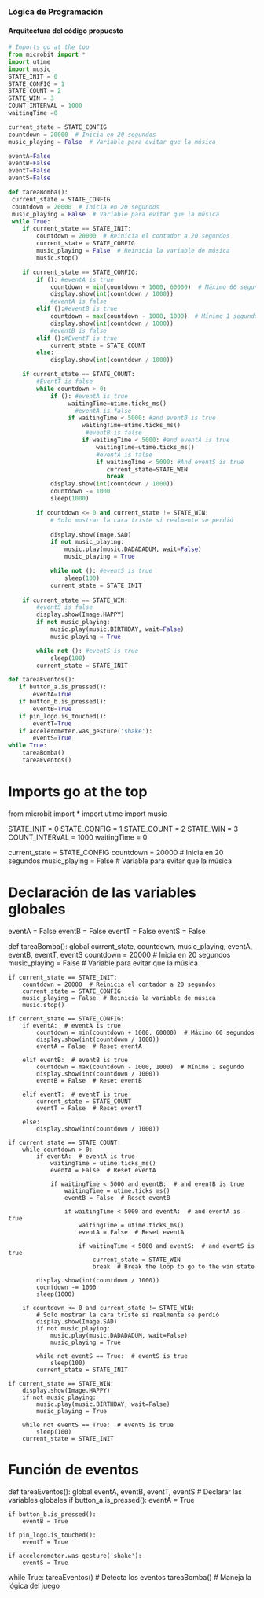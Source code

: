### Lógica de Programación
#### Arquitectura del código propuesto

```py
# Imports go at the top
from microbit import *
import utime
import music
STATE_INIT = 0
STATE_CONFIG = 1
STATE_COUNT = 2
STATE_WIN = 3
COUNT_INTERVAL = 1000
waitingTime =0

current_state = STATE_CONFIG
countdown = 20000  # Inicia en 20 segundos
music_playing = False  # Variable para evitar que la música

eventA=False
eventB=False
eventT=False
eventS=False

def tareaBomba():
 current_state = STATE_CONFIG
 countdown = 20000  # Inicia en 20 segundos
 music_playing = False  # Variable para evitar que la música
 while True:
    if current_state == STATE_INIT:
        countdown = 20000  # Reinicia el contador a 20 segundos
        current_state = STATE_CONFIG
        music_playing = False  # Reinicia la variable de música
        music.stop()

    if current_state == STATE_CONFIG:
        if (): #eventA is true
            countdown = min(countdown + 1000, 60000)  # Máximo 60 segundos
            display.show(int(countdown / 1000))
            #eventA is false
        elif ():#eventB is true
            countdown = max(countdown - 1000, 1000)  # Mínimo 1 segundo
            display.show(int(countdown / 1000)) 
            #eventB is false
        elif ():#EventT is true
            current_state = STATE_COUNT  
        else:
            display.show(int(countdown / 1000))  

    if current_state == STATE_COUNT:
        #EventT is false
        while countdown > 0:
            if (): #eventA is true
                 waitingTime=utime.ticks_ms()
                   #eventA is false
                 if waitingTime < 5000: #and eventB is true
                     waitingTime=utime.ticks_ms()
                      #eventB is false
                     if waitingTime < 5000: #and eventA is true
                         waitingTime=utime.ticks_ms()
                         #eventA is false
                         if waitingTime < 5000: #And eventS is true
                            current_state=STATE_WIN
                            break     
            display.show(int(countdown / 1000))  
            countdown -= 1000
            sleep(1000)

        if countdown <= 0 and current_state != STATE_WIN:
            # Solo mostrar la cara triste si realmente se perdió
            
            display.show(Image.SAD)
            if not music_playing:
                music.play(music.DADADADUM, wait=False)  
                music_playing = True

            while not (): #eventS is true
                sleep(100)
            current_state = STATE_INIT
    
    if current_state == STATE_WIN:
        #eventS is false
        display.show(Image.HAPPY)
        if not music_playing:
            music.play(music.BIRTHDAY, wait=False)  
            music_playing = True

        while not (): #eventS is true
            sleep(100)
        current_state = STATE_INIT

def tareaEventos():
   if button_a.is_pressed():
       eventA=True
   if button_b.is_pressed():
       eventB=True
   if pin_logo.is_touched():
       eventT=True
   if accelerometer.was_gesture('shake'):
       eventS=True
while True:
    tareaBomba()
    tareaEventos()

```

# Imports go at the top
from microbit import *
import utime
import music

STATE_INIT = 0
STATE_CONFIG = 1
STATE_COUNT = 2
STATE_WIN = 3
COUNT_INTERVAL = 1000
waitingTime = 0

current_state = STATE_CONFIG
countdown = 20000  # Inicia en 20 segundos
music_playing = False  # Variable para evitar que la música

# Declaración de las variables globales
eventA = False
eventB = False
eventT = False
eventS = False

def tareaBomba():
    global current_state, countdown, music_playing, eventA, eventB, eventT, eventS
    countdown = 20000  # Inicia en 20 segundos
    music_playing = False  # Variable para evitar que la música
    
    if current_state == STATE_INIT:
        countdown = 20000  # Reinicia el contador a 20 segundos
        current_state = STATE_CONFIG
        music_playing = False  # Reinicia la variable de música
        music.stop()

    if current_state == STATE_CONFIG:
        if eventA:  # eventA is true
            countdown = min(countdown + 1000, 60000)  # Máximo 60 segundos
            display.show(int(countdown / 1000))
            eventA = False  # Reset eventA

        elif eventB:  # eventB is true
            countdown = max(countdown - 1000, 1000)  # Mínimo 1 segundo
            display.show(int(countdown / 1000))
            eventB = False  # Reset eventB

        elif eventT:  # eventT is true
            current_state = STATE_COUNT
            eventT = False  # Reset eventT

        else:
            display.show(int(countdown / 1000))

    if current_state == STATE_COUNT:
        while countdown > 0:
            if eventA:  # eventA is true
                waitingTime = utime.ticks_ms()
                eventA = False  # Reset eventA
                
                if waitingTime < 5000 and eventB:  # and eventB is true
                    waitingTime = utime.ticks_ms()
                    eventB = False  # Reset eventB
                    
                    if waitingTime < 5000 and eventA:  # and eventA is true
                        waitingTime = utime.ticks_ms()
                        eventA = False  # Reset eventA
                        
                        if waitingTime < 5000 and eventS:  # and eventS is true
                            current_state = STATE_WIN
                            break  # Break the loop to go to the win state

            display.show(int(countdown / 1000))
            countdown -= 1000
            sleep(1000)

        if countdown <= 0 and current_state != STATE_WIN:
            # Solo mostrar la cara triste si realmente se perdió
            display.show(Image.SAD)
            if not music_playing:
                music.play(music.DADADADUM, wait=False)
                music_playing = True

            while not eventS == True:  # eventS is true
                sleep(100)
            current_state = STATE_INIT

    if current_state == STATE_WIN:
        display.show(Image.HAPPY)
        if not music_playing:
            music.play(music.BIRTHDAY, wait=False)
            music_playing = True

        while not eventS == True:  # eventS is true
            sleep(100)
        current_state = STATE_INIT

# Función de eventos
def tareaEventos():
    global eventA, eventB, eventT, eventS  # Declarar las variables globales
    if button_a.is_pressed():
        eventA = True
    
    if button_b.is_pressed():
        eventB = True
    
    if pin_logo.is_touched():
        eventT = True
    
    if accelerometer.was_gesture('shake'):
        eventS = True

while True:
    tareaEventos()  # Detecta los eventos
    tareaBomba()  # Maneja la lógica del juego

